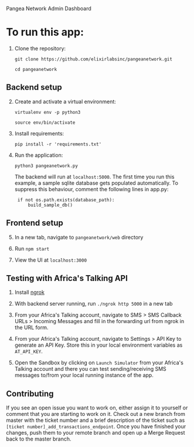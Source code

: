 Pangea Network Admin Dashboard

# To run this app:

1. Clone the repository:

    `git clone https://github.com/elixirlabsinc/pangeanetwork.git`
    
    `cd pangeanetwork`
    
## Backend setup

2. Create and activate a virtual environment:

    `virtualenv env -p python3`
    
    `source env/bin/activate`

3. Install requirements:

    `pip install -r 'requirements.txt'`

4. Run the application:

    `python3 pangeanetwork.py`

    The backend will run at `localhost:5000`. The first time you run this example, a sample sqlite database gets populated automatically. To suppress this behaviour, comment the following lines in app.py:

        if not os.path.exists(database_path):
            build_sample_db()
        
 
 ## Frontend setup
 
 5. In a new tab, navigate to `pangeanetwork/web` directory
 
 6. Run `npm start`
 
 7. View the UI at `localhost:3000`



## Testing with Africa's Talking API

1. Install [ngrok](https://ngrok.com/download)

2. With backend server running, run `./ngrok http 5000` in a new tab

3. From your Africa's Talking account, navigate to SMS > SMS Callback URLs > Incoming Messages and fill in the forwarding url from ngrok in the URL form.

4. From your Africa's Talking account, navigate to Settings > API Key to generate an API Key. Store this in your local environment variables as `AT_API_KEY`.

5. Open the Sandbox by clicking on `Launch Simulator` from your Africa's Talking account and there you can test sending/receiving SMS messages to/from your local running instance of the app.



## Contributing

If you see an open issue you want to work on, either assign it to yourself or comment that you are starting to work on it. Check out a new branch from master with the ticket number and a brief description of the ticket such as `[ticket number]_add_transactions_endpoint`. Once you have finished your changes, push them to your remote branch and open up a Merge Request back to the master branch. 
